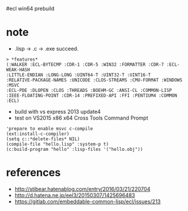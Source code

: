 #ecl win64 prebuild

# note

* .lisp -> .c -> .exe succeed.
```
> *features*
(:WALKER :ECL-BYTECMP :CDR-1 :CDR-5 :WIN32 :FORMATTER :CDR-7 :ECL-WEAK-HASH
:LITTLE-ENDIAN :LONG-LONG :UINT64-T :UINT32-T :UINT16-T
:RELATIVE-PACKAGE-NAMES :UNICODE :CLOS-STREAMS :CMU-FORMAT :WINDOWS :MSVC
:ECL-PDE :DLOPEN :CLOS :THREADS :BOEHM-GC :ANSI-CL :COMMON-LISP
:IEEE-FLOATING-POINT :CDR-14 :PREFIXED-API :FFI :PENTIUM4 :COMMON :ECL)
```

* build with vs express 2013 update4
* test on VS2015 x86 x64 Cross Tools Command Prompt
```
'prepare to enable msvc c-compile
(ext:install-c-compiler)
(setq c::*delete-files* NIL)
(compile-file "hello.lisp" :system-p t)
(c:build-program "hello" :lisp-files '("hello.obj"))
```

# references

* http://stibear.hatenablog.com/entry/2016/03/21/220704
* http://d.hatena.ne.jp/eel3/20150307/1425696483
* https://gitlab.com/embeddable-common-lisp/ecl/issues/213
